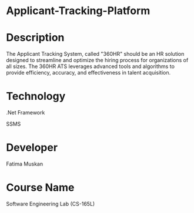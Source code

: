 # Applicant-Tracking-Platform

# Description

The Applicant Tracking System, called "360HR" should be an HR solution designed to streamline and optimize the hiring process for organizations of all sizes. The 360HR ATS leverages advanced tools and algorithms to provide efficiency, accuracy, and effectiveness in talent acquisition.

# Technology

.Net Framework

SSMS

# Developer

Fatima Muskan

# Course Name

Software Engineering Lab (CS-165L)
